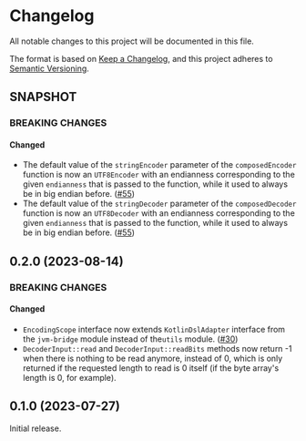 # Changelog

All notable changes to this project will be documented in this file.

The format is based on [Keep a Changelog](https://keepachangelog.com/en/1.1.0/), and this project adheres to
[Semantic Versioning](https://semver.org/spec/v2.0.0.html).

## SNAPSHOT

### BREAKING CHANGES

#### Changed

- The default value of the `stringEncoder` parameter of the `composedEncoder` function is now an `UTF8Encoder` with an
  endianness corresponding to the given `endianness` that is passed to the function, while it used to always be in big
  endian before. ([#55](https://github.com/Black-Kamelia/Sprinkler/issues/55))
- The default value of the `stringDecoder` parameter of the `composedDecoder` function is now an `UTF8Decoder` with an
  endianness corresponding to the given `endianness` that is passed to the function, while it used to always be in big
  endian before. ([#55](https://github.com/Black-Kamelia/Sprinkler/issues/55))

## 0.2.0 (2023-08-14)

### BREAKING CHANGES

#### Changed

- `EncodingScope` interface now extends `KotlinDslAdapter` interface from the `jvm-bridge` module instead of the`utils`
  module. ([#30](https://github.com/Black-Kamelia/Sprinkler/issues/30))
- `DecoderInput::read` and `DecoderInput::readBits` methods now return -1 when there is nothing to be read anymore, instead of 0, which is only 
  returned if the requested length to read is 0 itself (if the byte array's length is 0, for example).

## 0.1.0 (2023-07-27)

Initial release.
